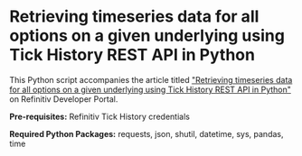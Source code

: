 # Retrieving timeseries data for all options on a given underlying using Tick History REST API in Python

This Python script accompanies the article titled ["Retrieving timeseries data for all options on a given underlying using Tick History REST API in Python"](https://developers.refinitiv.com/en/article-catalog/article/options-tick-history-rest-api-python) on Refinitiv Developer Portal.

**Pre-requisites:** Refinitiv Tick History credentials

**Required Python Packages:** requests, json, shutil, datetime, sys, pandas, time 
